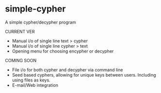 # simple-cypher
A simple cypher/decypher program

CURRENT VER
- Manual i/o of single line text > cypher
- Manual i/o of single line cypher > text
- Opening menu for choosing encypher or decypher

COMING SOON
- File i/o for both cypher and decypher via command line
- Seed based cyphers, allowing for unique keys between users. Including using files as keys.
- E-mail/Web integration
